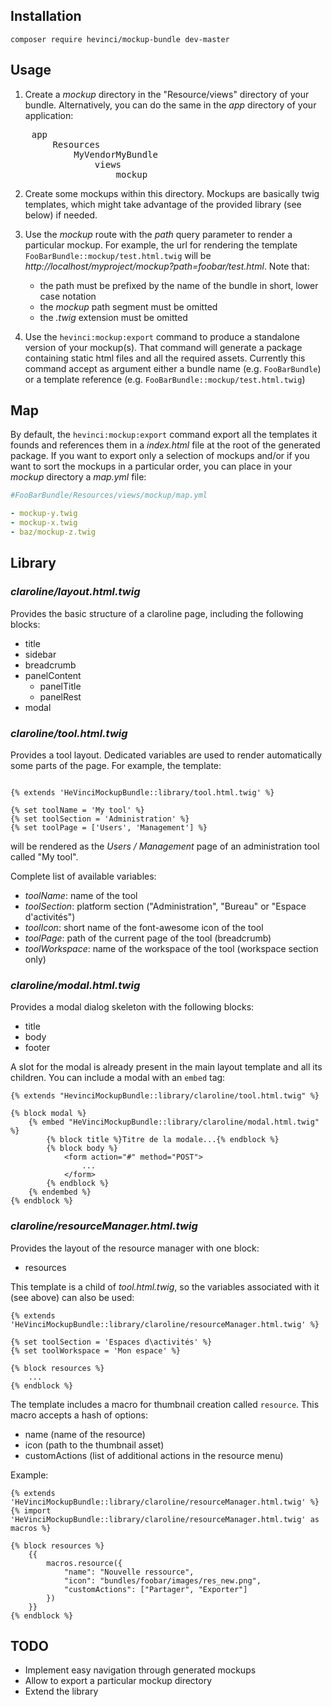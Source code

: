 Installation
------------

`composer require hevinci/mockup-bundle dev-master`

Usage
-----

1. Create a *mockup* directory in the "Resource/views" directory 
of your bundle. Alternatively, you can do the same in the *app*
directory of your application:
<pre>
    app
        Resources
            MyVendorMyBundle
                views
                    mockup
</pre>

2. Create some mockups within this directory. Mockups are basically twig
templates, which might take advantage of the provided library (see below) 
if needed.

3. Use the *mockup* route with the *path* query parameter to render a 
particular mockup. For example, the url for rendering the template
`FooBarBundle::mockup/test.html.twig` will be
*http://localhost/myproject/mockup?path=foobar/test.html*.
Note that:
    - the path must be prefixed by the name of the bundle in short,
      lower case notation
    - the *mockup* path segment must be omitted
    - the *.twig* extension must be omitted  

4. Use the `hevinci:mockup:export` command to produce a standalone version
of your mockup(s). That command will generate a package containing static
html files and all the required assets.
Currently this command accept as argument either a bundle name (e.g. 
`FooBarBundle`) or a template reference (e.g. 
`FooBarBundle::mockup/test.html.twig`)

Map
---

By default, the `hevinci:mockup:export` command export all the 
templates it founds and references them in a *index.html* file 
at the root of the generated package. If you want to export only 
a selection of mockups and/or if you want to sort the mockups in 
a particular order, you can place in your *mockup* directory 
a *map.yml* file:

```yaml
#FooBarBundle/Resources/views/mockup/map.yml

- mockup-y.twig
- mockup-x.twig
- baz/mockup-z.twig
```

Library
-------

### *claroline/layout.html.twig*

Provides the basic structure of a claroline page, including the 
following blocks:

- title
- sidebar
- breadcrumb
- panelContent
    - panelTitle
    - panelRest
- modal

### *claroline/tool.html.twig*

Provides a tool layout. Dedicated variables are used to render 
automatically some parts of the page. For example, the template:

```django

{% extends 'HeVinciMockupBundle::library/tool.html.twig' %}

{% set toolName = 'My tool' %}
{% set toolSection = 'Administration' %}
{% set toolPage = ['Users', 'Management'] %}

```

will be rendered as the *Users / Management* page of an administration tool
called "My tool".

Complete list of available variables:

- *toolName*: name of the tool
- *toolSection*: platform section ("Administration", "Bureau" or "Espace d'activités")
- *toolIcon*: short name of the font-awesome icon of the tool
- *toolPage*: path of the current page of the tool (breadcrumb)
- *toolWorkspace*: name of the workspace of the tool (workspace section only)

### *claroline/modal.html.twig*

Provides a modal dialog skeleton with the following blocks:

- title
- body
- footer

A slot for the modal is already present in the main layout template
and all its children. You can include a modal with an `embed` tag:

```django
{% extends "HevinciMockupBundle::library/claroline/tool.html.twig" %}

{% block modal %}
    {% embed "HeVinciMockupBundle::library/claroline/modal.html.twig" %}
        {% block title %}Titre de la modale...{% endblock %}
        {% block body %}
            <form action="#" method="POST">
                ...
            </form>
        {% endblock %}
    {% endembed %}
{% endblock %}
```

### *claroline/resourceManager.html.twig*

Provides the layout of the resource manager with one block:
 
- resources

This template is a child of *tool.html.twig*, so the variables associated
with it (see above) can also be used:

```django
{% extends 'HeVinciMockupBundle::library/claroline/resourceManager.html.twig' %}

{% set toolSection = 'Espaces d\activités' %}
{% set toolWorkspace = 'Mon espace' %}

{% block resources %}
    ...
{% endblock %}
```

The template includes a macro for thumbnail creation called 
`resource`. This macro accepts a hash of options:

- name (name of the resource)
- icon (path to the thumbnail asset)
- customActions (list of additional actions in the resource menu)

Example:

```django
{% extends 'HeVinciMockupBundle::library/claroline/resourceManager.html.twig' %}
{% import 'HeVinciMockupBundle::library/claroline/resourceManager.html.twig' as macros %}

{% block resources %}
    {{
        macros.resource({
            "name": "Nouvelle ressource",
            "icon": "bundles/foobar/images/res_new.png",
            "customActions": ["Partager", "Exporter"]
        })
    }}
{% endblock %}
```

TODO
----

- Implement easy navigation through generated mockups
- Allow to export a particular mockup directory
- Extend the library